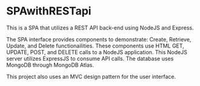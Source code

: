 # SPAwithRESTapi
This is a SPA that utilizes a REST API back-end using NodeJS and Express.

The SPA interface provides components to demonstrate: Create, Retrieve, Update, and Delete functionailities. These components use
HTML GET, UPDATE, POST, and DELETE calls to a NodeJS application. This NodeJS server utilizes ExpressJS to consume API calls. The database uses MongoDB through MongoDB Atlas.

This project also uses an MVC design pattern for the user interface.
